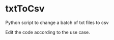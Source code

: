 # txtToCsv
Python script to change a batch of txt files to csv

Edit the code according to the use case.
